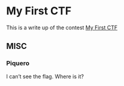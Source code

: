 # My First CTF
This is a write up of the contest [My First CTF](https://mfctf.ais3.org/challenges)

## MISC
### Piquero
I can’t see the flag. Where is it?
